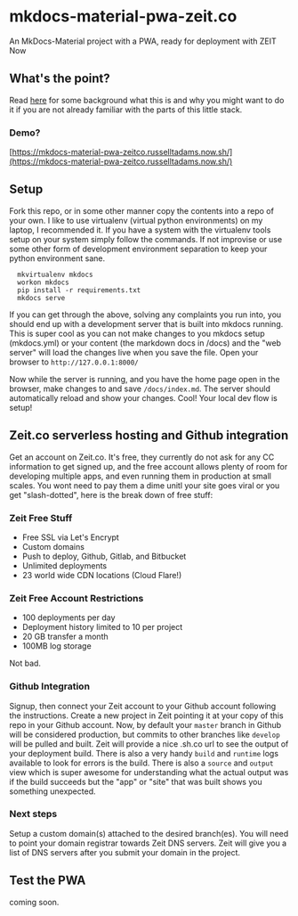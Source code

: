 # mkdocs-material-pwa-zeit.co
An MkDocs-Material project with a PWA, ready for deployment with ZEIT Now

## What's the point?

Read [here](https://github.com/russelltadams/mkdocs-material-pwa-zeit.co/blob/master/docs/index.md) for some background what this is and why you might want to do it if you are not already familiar with the parts of this little stack.

### Demo?

[https://mkdocs-material-pwa-zeitco.russelltadams.now.sh/](https://mkdocs-material-pwa-zeitco.russelltadams.now.sh/)  

## Setup

Fork this repo, or in some other manner copy the contents into a repo of your own. I like to use virtualenv (virtual python environments) on my laptop, I recommended it. If you have a system with the virtualenv tools setup on your system simply follow the commands. If not improvise or use some other form of development environment separation to keep your python environment sane.

```
  mkvirtualenv mkdocs
  workon mkdocs
  pip install -r requirements.txt
  mkdocs serve
```

If you can get through the above, solving any complaints you run into, you should end up with a development server that is built into mkdocs running. This is super cool as you can not make changes to you mkdocs setup (mkdocs.yml) or your content (the markdown docs in /docs) and the "web server" will load the changes live when you save the file. Open your browser to `http://127.0.0.1:8000/`  

Now while the server is running, and you have the home page open in the browser, make changes to and save `/docs/index.md`. The server should automatically reload and show your changes. Cool! Your local dev flow is setup!

## Zeit.co serverless hosting and Github integration

Get an account on Zeit.co.  It's free, they currently do not ask for any CC information to get signed up, and the free account allows plenty of room for developing multiple apps, and even running them in production at small scales. You wont need to pay them a dime unitl your site goes viral or you get "slash-dotted", here is the break down of free stuff:

### Zeit Free Stuff

* Free SSL via Let's Encrypt  
* Custom domains  
* Push to deploy, Github, Gitlab, and Bitbucket  
* Unlimited deployments  
* 23 world wide CDN locations (Cloud Flare!)   

### Zeit Free Account Restrictions  

* 100 deployments per day  
* Deployment history limited to 10 per project  
* 20 GB transfer a month  
* 100MB log storage  

Not bad.

### Github Integration

Signup, then connect your Zeit account to your Github account following the instructions. Create a new project in Zeit pointing it at your copy of this repo in your Github account. Now, by default your `master` branch in Github will be considered production, but commits to other branches like `develop` will be pulled and built. Zeit will provide a nice <mythings>.sh.co url to see the output of your deployment build. There is also a very handy `build` and `runtime` logs available to look for errors is the build. There is also a `source` and `output` view which is super awesome for understanding what the actual output was if the build succeeds but the "app" or "site" that was built shows you something unexpected.

### Next steps

Setup a custom domain(s) attached to the desired branch(es). You will need to point your domain registrar towards Zeit DNS servers. Zeit will give you a list of DNS servers after you submit your domain in the project. 

## Test the PWA

coming soon.  
